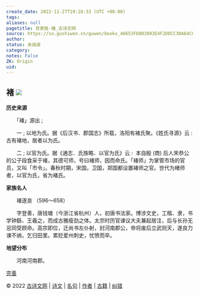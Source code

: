 ```yaml
---
create_date: 2022-11-27T19:18:33 (UTC +08:00)
tags: 
aliases: null
pagetitle: 百家姓·褚_古诗文网
source: https://so.gushiwen.cn/guwen/bookv_46653FD803893E4F2DDCC30A64C8E7B0.aspx
author: 
status: 未阅读
category: 
notes: False
ZK: Origin
uid: 
---
```


## **褚** ![](https://song.gushiwen.cn/siteimg/speak-er.png)

**历史来源**

　　「褚」源出 ;

　　一 ; 以地为氏。据《后汉书．郡国志》所载，洛阳有褚氏聚。《姓氏寻源》云 : 古有褚地，居者以为氏。

　　二 ; 以官为氏。据《通志．氏族略．以官为氏》云 :  本自殷 (商) 后人宋恭公的公子段食采于褚，其德可师，号曰褚师，因而命氏。「褚师」为掌管市场的官员，又叫「市令」。春秋时期，宋国，卫国，郑国都设置褚师之官。世代为楮师者，以官为氏，省为褚氏。

**家族名人**

　　褚遂良 （596～658）

　　字登善，唐钱塘（今浙江省杭州）人，初唐书法家。博涉文史，工楷、隶，书学钟繇、王羲之，而成古雅瘦劲之体。太宗时历官谏议大夫兼起居注，后与长孙无忌同受顾命。高宗即位，迁尚书左仆射，封河南郡公，帝将废后立武则天，遂良力谏不纳，乞归田里。累贬爱州刺史，忧愤而卒。

**地望分布**

　　河南河南郡。

[完善](https://so.gushiwen.cn/jiucuo.aspx?u=%e7%ab%a0%e8%8a%822317%e3%80%8a%e7%99%be%e5%ae%b6%e5%a7%93%c2%b7%e8%a4%9a%e3%80%8b)

© 2022 [古诗文网](https://www.gushiwen.cn/) | [诗文](https://so.gushiwen.cn/shiwens/) | [名句](https://so.gushiwen.cn/mingjus/) | [作者](https://so.gushiwen.cn/authors/) | [古籍](https://so.gushiwen.cn/guwen/) | [纠错](https://so.gushiwen.cn/jiucuo.aspx?u=)
